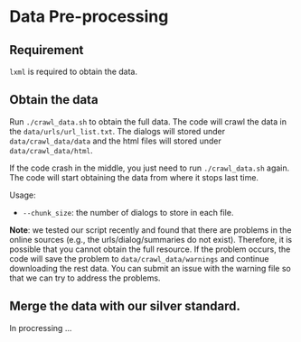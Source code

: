 # Data Pre-processing

## Requirement

`lxml` is required to obtain the data.

## Obtain the data

Run `./crawl_data.sh` to obtain the full data. The code will crawl the data in the `data/urls/url_list.txt`. The dialogs will stored under `data/crawl_data/data` and the html files will stored under `data/crawl_data/html`.

If the code crash in the middle, you just need to run `./crawl_data.sh` again. The code will start obtaining the data from where it stops last time.

Usage:
* `--chunk_size`: the number of dialogs to store in each file.

**Note**: we tested our script recently and found that there are problems in the online sources (e.g., the urls/dialog/summaries do not exist). Therefore, it is possible that you cannot obtain the full resource. If the problem occurs, the code will save the problem to `data/crawl_data/warnings` and continue downloading the rest data. You can submit an issue with the warning file so that we can try to address the problems.

## Merge the data with our silver standard.

In procressing ...
